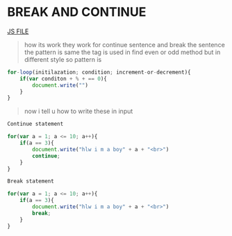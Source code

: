 # BREAK AND CONTINUE
[JS FILE](../JS/30-break-continue-statement.js)
> how its work they work for continue sentence and break the sentence
the pattern is same the tag is used in find even or odd method but in different style 
so pattern is 
```javascript
for-loop(initilazation; condition; increment-or-decrement){
    if(var conditon + % + == 0){
        document.write("")
    }
}
```
> now i tell u how to write these in input
```javascript
Continue statement

for(var a = 1; a <= 10; a++){
    if(a == 3){
        document.write("hlw i m a boy" + a + "<br>")
        continue;
    }
}
```
```javascript
Break statement

for(var a = 1; a <= 10; a++){
    if(a == 3){
        document.write("hlw i m a boy" + a + "<br>")
        break;
    }
}
```